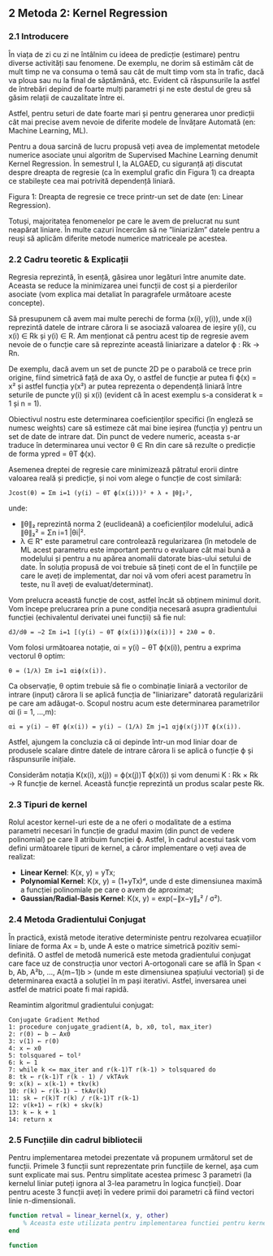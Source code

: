 
## 2 Metoda 2: Kernel Regression

### 2.1 Introducere
În viața de zi cu zi ne întâlnim cu ideea de predicție (estimare) pentru diverse activități sau fenomene. De exemplu, ne dorim să estimăm cât de mult timp ne va consuma o temă sau cât de mult timp vom sta în trafic, dacă va ploua sau nu la final de săptămână, etc. Evident că răspunsurile la astfel de întrebări depind de foarte mulți parametri și ne este destul de greu să găsim relații de cauzalitate între ei.

Astfel, pentru seturi de date foarte mari și pentru generarea unor predicții cât mai precise avem nevoie de diferite modele de Învățare Automată (en: Machine Learning, ML). 

Pentru a doua sarcină de lucru propusă veți avea de implementat metodele numerice asociate unui algoritm de Supervised Machine Learning denumit Kernel Regression. În semestrul I, la ALGAED, cu siguranță ați discutat despre dreapta de regresie (ca în exemplul grafic din Figura 1) ca dreapta ce stabilește cea mai potrivită dependență liniară.

Figura 1: Dreapta de regresie ce trece printr-un set de date (en: Linear Regression).

Totuși, majoritatea fenomenelor pe care le avem de prelucrat nu sunt neapărat liniare. În multe cazuri încercăm să ne ”liniarizăm” datele pentru a reuși să aplicăm diferite metode numerice matriceale pe acestea.

### 2.2 Cadru teoretic & Explicații
Regresia reprezintă, în esență, găsirea unor legături între anumite date. Aceasta se reduce la minimizarea unei funcții de cost și a pierderilor asociate (vom explica mai detaliat în paragrafele următoare aceste concepte).

Să presupunem că avem mai multe perechi de forma (x(i), y(i)), unde x(i) reprezintă datele de intrare cărora li se asociază valoarea de ieșire y(i), cu x(i) ∈ Rk și y(i) ∈ R. Am menționat că pentru acest tip de regresie avem nevoie de o funcție care să reprezinte această liniarizare a datelor ϕ : Rk → Rn.

De exemplu, dacă avem un set de puncte 2D pe o parabolă ce trece prin origine, fiind simetrică față de axa Oy, o astfel de funcție ar putea fi ϕ(x) = x² și astfel funcția y(x²) ar putea reprezenta o dependență liniară între seturile de puncte y(i) și x(i) (evident că în acest exemplu s-a considerat k = 1 și n = 1).

Obiectivul nostru este determinarea coeficienților specifici (în engleză se numesc weights) care să estimeze cât mai bine ieșirea (funcția y) pentru un set de date de intrare dat. Din punct de vedere numeric, aceasta s-ar traduce în determinarea unui vector θ ∈ Rn din care să rezulte o predicție de forma ypred = θT ϕ(x).

Asemenea dreptei de regresie care minimizează pătratul erorii dintre valoarea reală și predicție, și noi vom alege o funcție de cost similară:

```
Jcost(θ) = Σm i=1 (y(i) − θT ϕ(x(i)))² + λ ∗ ∥θ∥₂²,
```

unde:
- ∥θ∥₂ reprezintă norma 2 (euclideană) a coeficienților modelului, adică ∥θ∥₂² = Σn i=1 |θi|².
- λ ∈ R⁺ este parametrul care controlează regularizarea (în metodele de ML acest parametru este important pentru o evaluare cât mai bună a modelului și pentru a nu apărea anomalii datorate bias-ului setului de date. În soluția propusă de voi trebuie să țineți cont de el în funcțiile pe care le aveți de implementat, dar noi vă vom oferi acest parametru în teste, nu îl aveți de evaluat/determinat).

Vom prelucra această funcție de cost, astfel încât să obținem minimul dorit. Vom începe prelucrarea prin a pune condiția necesară asupra gradientului funcției (echivalentul derivatei unei funcții) să fie nul:

```
dJ/dθ = −2 Σm i=1 [(y(i) − θT ϕ(x(i)))ϕ(x(i))] + 2λθ = 0.
```

Vom folosi următoarea notație, αi = y(i) − θT ϕ(x(i)), pentru a exprima vectorul θ optim:

```
θ = (1/λ) Σm i=1 αiϕ(x(i)).
```

Ca observație, θ optim trebuie să fie o combinație liniară a vectorilor de intrare (input) cărora li se aplică funcția de "liniarizare" datorată regularizării pe care am adăugat-o. Scopul nostru acum este determinarea parametrilor αi (i = 1, ...,m):

```
αi = y(i) − θT ϕ(x(i)) = y(i) − (1/λ) Σm j=1 αjϕ(x(j))T ϕ(x(i)).
```

Astfel, ajungem la concluzia că αi depinde într-un mod liniar doar de produsele scalare dintre datele de intrare cărora li se aplică o funcție ϕ și răspunsurile inițiale.

Considerăm notația K(x(i), x(j)) = ϕ(x(j))T ϕ(x(i)) și vom denumi K : Rk × Rk → R funcție de kernel. Această funcție reprezintă un produs scalar peste Rk.

### 2.3 Tipuri de kernel
Rolul acestor kernel-uri este de a ne oferi o modalitate de a estima parametri necesari în funcție de gradul maxim (din punct de vedere polinomial) pe care îl atribuim funcției ϕ. Astfel, în cadrul acestui task vom defini următoarele tipuri de kernel, a căror implementare o veți avea de realizat:

- **Linear Kernel**: K(x, y) = yTx;
- **Polynomial Kernel**: K(x, y) = (1+yTx)ᵈ, unde d este dimensiunea maximă a funcției polinomiale pe care o avem de aproximat;
- **Gaussian/Radial-Basis Kernel**: K(x, y) = exp(−∥x−y∥₂² / σ²).

### 2.4 Metoda Gradientului Conjugat
În practică, există metode iterative deterministe pentru rezolvarea ecuațiilor liniare de forma Ax = b, unde A este o matrice simetrică pozitiv semi-definită. O astfel de metodă numerică este metoda gradientului conjugat care face uz de construcția unor vectori A-ortogonali care se află în Span < b, Ab, A²b, ..., A(m−1)b > (unde m este dimensiunea spațiului vectorial) și de determinarea exactă a soluției în m pași iterativi. Astfel, inversarea unei astfel de matrici poate fi mai rapidă.

Reamintim algoritmul gradientului conjugat:

```
Conjugate Gradient Method
1: procedure conjugate_gradient(A, b, x0, tol, max_iter)
2: r(0) ← b − Ax0
3: v(1) ← r(0)
4: x ← x0
5: tolsquared ← tol²
6: k ← 1
7: while k <= max_iter and r(k-1)T r(k-1) > tolsquared do
8: tk ← r(k-1)T r(k - 1) / vkTAvk
9: x(k) ← x(k-1) + tkv(k)
10: r(k) ← r(k-1) − tkAv(k)
11: sk ← r(k)T r(k) / r(k-1)T r(k-1)
12: v(k+1) ← r(k) + skv(k)
13: k ← k + 1
14: return x
```

### 2.5 Funcțiile din cadrul bibliotecii
Pentru implementarea metodei prezentate vă propunem următorul set de funcții. Primele 3 funcții sunt reprezentate prin funcțiile de kernel, așa cum sunt explicate mai sus. Pentru simplitate acestea primesc 3 parametri (la kernelul liniar puteți ignora al 3-lea parametru în logica funcției). Doar pentru aceste 3 funcții aveți în vedere primii doi parametri că fiind vectori linie n-dimensionali.

```matlab
function retval = linear_kernel(x, y, other)
    % Aceasta este utilizata pentru implementarea functiei pentru kernelul liniar.
end

function
```

